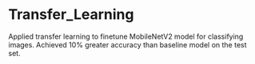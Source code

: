 # Transfer_Learning
Applied transfer learning to finetune MobileNetV2 model for classifying images. Achieved 10% greater accuracy than baseline model on the test set. 
